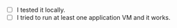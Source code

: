 <!-- Makes sure these boxes are checked before submitting your pull request -- thank you! -->

- [ ] I tested it locally.
- [ ] I tried to run at least one application VM and it works.
